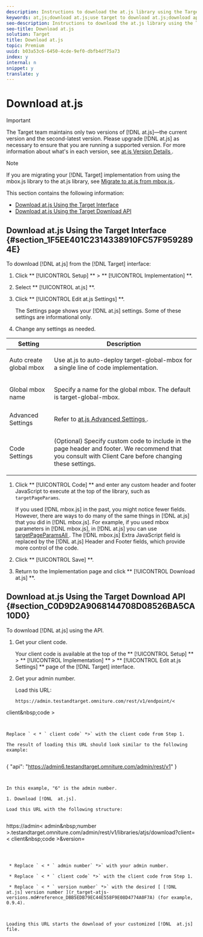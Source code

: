 ```yaml
---
description: Instructions to download the at.js library using the Target interface or the Download API.
keywords: at,js;download at.js;use target to download at.js;download api
seo-description: Instructions to download the at.js library using the Target interface or the Download API.
seo-title: Download at.js
solution: Target
title: Download at.js
topic: Premium
uuid: b03a53c6-6450-4cde-9ef0-dbfb4df75a73
index: y
internal: n
snippet: y
translate: y
---
```


# Download at.js


>[!IMPORTANT]
>
>The Target team maintains only two versions of [!DNL  at.js]—the current version and the second-latest version. Please upgrade [!DNL  at.js] as necessary to ensure that you are running a supported version. For more information about what's in each version, see [ at.js Version Details ](r_target-atjs-versions.md#reference_DBB5EDB79EC44E558F9E08D4774A0F7A). 




>[!NOTE]
>
>If you are migrating your [!DNL  Target] implementation from using the mbox.js library to the at.js library, see [ Migrate to at.js from mbox.js ](t_target-migrate-atjs.md#task_DE55DCE9AC2F49728395665DE1B1E6EA). 



This section contains the following information: 


* [ Download at.js Using the Target Interface ](c_target-configure-atjs.md#section_1F5EE401C2314338910FC57F9592894E)
* [ Download at.js Using the Target Download API ](c_target-configure-atjs.md#section_C0D9D2A9068144708D08526BA5CA10D0)


## Download at.js Using the Target Interface {#section_1F5EE401C2314338910FC57F9592894E}

To download [!DNL  at.js] from the [!DNL  Target] interface: 


1. Click ** [!UICONTROL  Setup] ** > ** [!UICONTROL  Implementation] **. 

1. Select ** [!UICONTROL  at.js] **. 

1. Click ** [!UICONTROL  Edit at.js Settings] **. 

   The Settings page shows your [!DNL  at.js] settings. Some of these settings are informational only. 

1. Change any settings as needed. 



<table id="table_03B0D41E2A574BB98B28A8D845BE3CDB"> 
 <thead> 
  <tr> 
   <th colname="col1" class="entry"> Setting </th> 
   <th colname="col2" class="entry"> Description </th> 
  </tr> 
 </thead>
 <tbody> 
  <tr> 
   <td colname="col1"> Auto create global mbox </td> 
   <td colname="col2"> <p>Use <span class="filepath"> at.js </span> to auto-deploy target-global-mbox for a single line of code implementation. </p> </td> 
  </tr> 
  <tr> 
   <td colname="col1"> Global mbox name </td> 
   <td colname="col2"> <p>Specify a name for the global mbox. The default is target-global-mbox. </p> </td> 
  </tr> 
  <tr> 
   <td colname="col1"> Advanced Settings </td> 
   <td colname="col2"> <p>Refer to <a href="c_target-atjs-advanced-settings.xml#concept_2FA0456607D04F82B0539C5BF5309812" format="dita" scope="local"> at.js Advanced Settings </a>. </p> </td> 
  </tr> 
  <tr> 
   <td colname="col1"> Code Settings </td> 
   <td colname="col2"> <p>(Optional) Specify custom code to include in the page header and footer. We recommend that you consult with Client Care before changing these settings. </p> </td> 
  </tr> 
 </tbody> 
</table>


1. Click ** [!UICONTROL  Code] ** and enter any custom header and footer JavaScript to execute at the top of the library, such as ` targetPageParams`. 

   If you used [!DNL  mbox.js] in the past, you might notice fewer fields. However, there are ways to do many of the same things in [!DNL  at.js] that you did in [!DNL  mbox.js]. For example, if you used mbox parameters in [!DNL  mbox.js], in [!DNL  at.js] you can use [ targetPageParamsAll ](cmp_at.js_Functions.md#reference_97E77FCDD793403685ECCA5A44305F93). The [!DNL  mbox.js] Extra JavaScript field is replaced by the [!DNL  at.js] Header and Footer fields, which provide more control of the code. 

1. Click ** [!UICONTROL  Save] **. 

1. Return to the Implementation page and click ** [!UICONTROL  Download at.js] **. 



## Download at.js Using the Target Download API {#section_C0D9D2A9068144708D08526BA5CA10D0}

To download [!DNL  at.js] using the API. 


1. Get your client code. 

   Your client code is available at the top of the ** [!UICONTROL  Setup] ** > ** [!UICONTROL  Implementation] ** > ** [!UICONTROL  Edit at.js Settings] ** page of the [!DNL  Target] interface. 

1. Get your admin number. 

   Load this URL: 


   ```
   https://admin.testandtarget.omniture.com/rest/v1/endpoint/< 
<span class="varname"> client&amp;nbsp;code </span>>
   ```


   Replace ` < * ` client code` *>` with the client code from Step 1. 

   The result of loading this URL should look similar to the following example: 


   ```
   { 
     "api": "https://admin6.testandtarget.omniture.com/admin/rest/v1" 
   }
   ```


   In this example, "6" is the admin number. 

1. Download [!DNL  at.js]. 

   Load this URL with the following structure: 


   ```
   https://admin< 
<span class="varname"> admin&amp;nbsp;number </span>>.testandtarget.omniture.com/admin/rest/v1/libraries/atjs/download?client=< 
<span class="varname"> client&amp;nbsp;code </span>>&amp;version=<version number>
   ```



    * Replace ` < * ` admin number` *>` with your admin number. 

    * Replace ` < * ` client code` *>` with the client code from Step 1. 

    * Replace ` < * ` version number` *>` with the desired [ [!DNL  at.js] version number ](r_target-atjs-versions.md#reference_DBB5EDB79EC44E558F9E08D4774A0F7A) (for example, 0.9.4). 



   Loading this URL starts the download of your customized [!DNL  at.js] file. 


